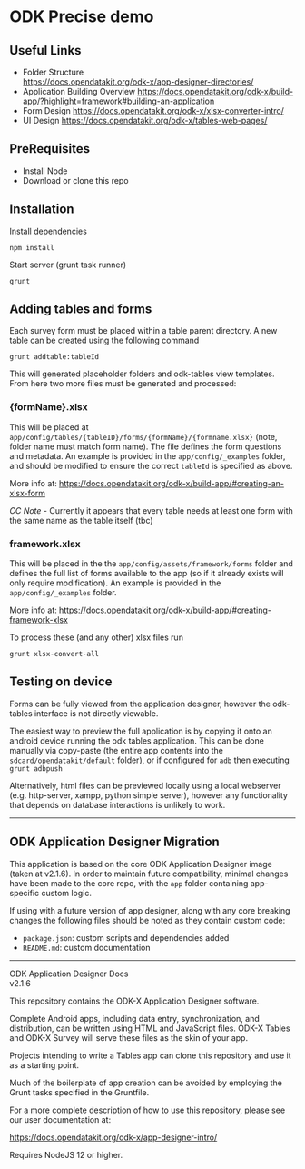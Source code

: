 # ODK Precise demo

## Useful Links

-   Folder Structure  
    https://docs.opendatakit.org/odk-x/app-designer-directories/
-   Application Building Overview
    https://docs.opendatakit.org/odk-x/build-app/?highlight=framework#building-an-application
-   Form Design
    https://docs.opendatakit.org/odk-x/xlsx-converter-intro/
-   UI Design
    https://docs.opendatakit.org/odk-x/tables-web-pages/

## PreRequisites

-   Install Node
-   Download or clone this repo

## Installation

Install dependencies

```
npm install
```

Start server (grunt task runner)

```
grunt
```

## Adding tables and forms

Each survey form must be placed within a table parent directory.
A new table can be created using the following command

```
grunt addtable:tableId
```

This will generated placeholder folders and odk-tables view templates. From here two more files must be generated and processed:

### {formName}.xlsx

This will be placed at `app/config/tables/{tableID}/forms/{formName}/{formname.xlsx}` (note, folder name must match form name). The file defines the form questions and metadata. An example is provided in the `app/config/_examples` folder, and should be modified to ensure the correct `tableId` is specified as above.

More info at: https://docs.opendatakit.org/odk-x/build-app/#creating-an-xlsx-form

_CC Note_ - Currently it appears that every table needs at least one form with the same
name as the table itself (tbc)

### framework.xlsx

This will be placed in the the `app/config/assets/framework/forms` folder and defines the full list of forms available to the app (so if it already exists will only require modification).
An example is provided in the `app/config/_examples` folder.

More info at: https://docs.opendatakit.org/odk-x/build-app/#creating-framework-xlsx

To process these (and any other) xlsx files run

```
grunt xlsx-convert-all
```

## Testing on device

Forms can be fully viewed from the application designer, however the odk-tables interface is not directly viewable.

The easiest way to preview the full application is by copying it onto an android device
running the odk tables application. This can be done manually via copy-paste (the entire app contents into the `sdcard/opendatakit/default` folder), or if configured for `adb` then executing `grunt adbpush`

Alternatively, html files can be previewed locally using a local webserver (e.g. http-server, xampp, python simple server), however any functionality that depends on database interactions is unlikely to work.

---

## ODK Application Designer Migration

This application is based on the core ODK Application Designer image (taken at v2.1.6). In order to maintain future compatibility, minimal changes have been made to the core repo, with the `app` folder containing app-specific custom logic.

If using with a future version of app designer, along with any core breaking changes the following files should be noted as they contain custom code:

-   `package.json`: custom scripts and dependencies added
-   `README.md`: custom documentation

---

ODK Application Designer Docs  
v2.1.6

This repository contains the ODK-X Application Designer software.

Complete Android apps, including data entry, synchronization, and distribution,
can be written using HTML and JavaScript files. ODK-X Tables and ODK-X Survey will
serve these files as the skin of your app.

Projects intending to write a Tables app can clone this repository and use it
as a starting point.

Much of the boilerplate of app creation can be avoided by employing the Grunt
tasks specified in the Gruntfile.

For a more complete description of how to use this repository, please see our
user documentation at:

https://docs.opendatakit.org/odk-x/app-designer-intro/

Requires NodeJS 12 or higher.
